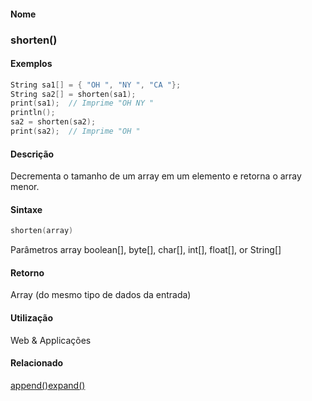 
#### Nome
### shorten()

#### Exemplos

```pde
String sa1[] = { "OH ", "NY ", "CA "}; 
String sa2[] = shorten(sa1); 
print(sa1);  // Imprime "OH NY " 
println(); 
sa2 = shorten(sa2); 
print(sa2);  // Imprime "OH " 

```

#### Descrição
Decrementa o tamanho de um array em um elemento e retorna o array menor.

#### Sintaxe
```pde
shorten(array)

```
Parâmetros
array
boolean[], byte[], char[], int[], float[], or String[]

#### Retorno

	
Array (do mesmo tipo de dados da entrada)

#### Utilização

	
Web & Applicações

#### Relacionado
[append()](append_)[expand()](expand_)
